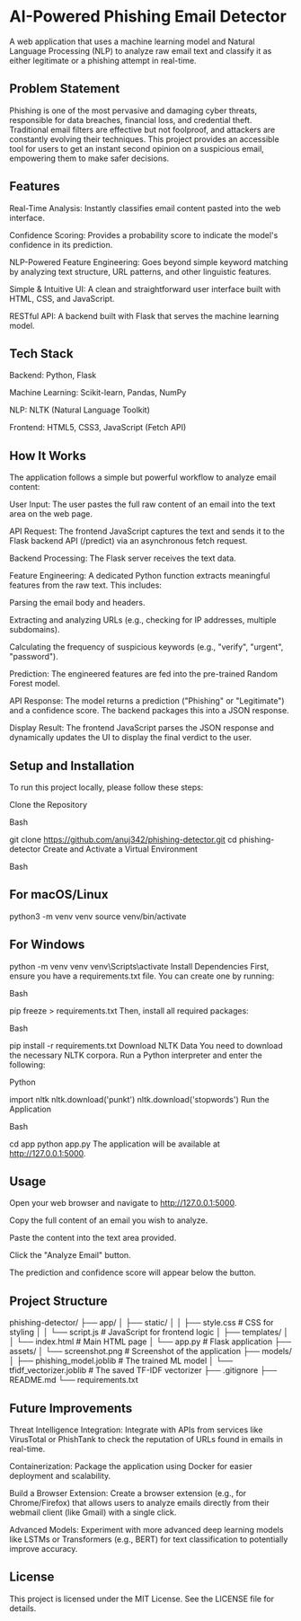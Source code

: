 # AI-Powered Phishing Email Detector
A web application that uses a machine learning model and Natural Language Processing (NLP) to analyze raw email text and classify it as either legitimate or a phishing attempt in real-time.

## Problem Statement
Phishing is one of the most pervasive and damaging cyber threats, responsible for data breaches, financial loss, and credential theft. Traditional email filters are effective but not foolproof, and attackers are constantly evolving their techniques. This project provides an accessible tool for users to get an instant second opinion on a suspicious email, empowering them to make safer decisions.

## Features
Real-Time Analysis: Instantly classifies email content pasted into the web interface.

Confidence Scoring: Provides a probability score to indicate the model's confidence in its prediction.

NLP-Powered Feature Engineering: Goes beyond simple keyword matching by analyzing text structure, URL patterns, and other linguistic features.

Simple & Intuitive UI: A clean and straightforward user interface built with HTML, CSS, and JavaScript.

RESTful API: A backend built with Flask that serves the machine learning model.

## Tech Stack
Backend: Python, Flask

Machine Learning: Scikit-learn, Pandas, NumPy

NLP: NLTK (Natural Language Toolkit)

Frontend: HTML5, CSS3, JavaScript (Fetch API)

## How It Works
The application follows a simple but powerful workflow to analyze email content:

User Input: The user pastes the full raw content of an email into the text area on the web page.

API Request: The frontend JavaScript captures the text and sends it to the Flask backend API (/predict) via an asynchronous fetch request.

Backend Processing: The Flask server receives the text data.

Feature Engineering: A dedicated Python function extracts meaningful features from the raw text. This includes:

Parsing the email body and headers.

Extracting and analyzing URLs (e.g., checking for IP addresses, multiple subdomains).

Calculating the frequency of suspicious keywords (e.g., "verify", "urgent", "password").

Prediction: The engineered features are fed into the pre-trained Random Forest model.

API Response: The model returns a prediction ("Phishing" or "Legitimate") and a confidence score. The backend packages this into a JSON response.

Display Result: The frontend JavaScript parses the JSON response and dynamically updates the UI to display the final verdict to the user.

## Setup and Installation
To run this project locally, please follow these steps:

Clone the Repository

Bash

git clone https://github.com/anuj342/phishing-detector.git
cd phishing-detector
Create and Activate a Virtual Environment

Bash

## For macOS/Linux
python3 -m venv venv
source venv/bin/activate

## For Windows
python -m venv venv
venv\Scripts\activate
Install Dependencies
First, ensure you have a requirements.txt file. You can create one by running:

Bash

pip freeze > requirements.txt
Then, install all required packages:

Bash

pip install -r requirements.txt
Download NLTK Data
You need to download the necessary NLTK corpora. Run a Python interpreter and enter the following:

Python

import nltk
nltk.download('punkt')
nltk.download('stopwords')
Run the Application

Bash

cd app
python app.py
The application will be available at http://127.0.0.1:5000.

## Usage
Open your web browser and navigate to http://127.0.0.1:5000.

Copy the full content of an email you wish to analyze.

Paste the content into the text area provided.

Click the "Analyze Email" button.

The prediction and confidence score will appear below the button.

## Project Structure
phishing-detector/
├── app/
│   ├── static/
│   │   ├── style.css       # CSS for styling
│   │   └── script.js       # JavaScript for frontend logic
│   ├── templates/
│   │   └── index.html      # Main HTML page
│   └── app.py              # Flask application
├── assets/
│   └── screenshot.png      # Screenshot of the application
├── models/
│   ├── phishing_model.joblib # The trained ML model
│   └── tfidf_vectorizer.joblib # The saved TF-IDF vectorizer
├── .gitignore
├── README.md
└── requirements.txt
## Future Improvements
Threat Intelligence Integration: Integrate with APIs from services like VirusTotal or PhishTank to check the reputation of URLs found in emails in real-time.

Containerization: Package the application using Docker for easier deployment and scalability.

Build a Browser Extension: Create a browser extension (e.g., for Chrome/Firefox) that allows users to analyze emails directly from their webmail client (like Gmail) with a single click.

Advanced Models: Experiment with more advanced deep learning models like LSTMs or Transformers (e.g., BERT) for text classification to potentially improve accuracy.

## License

This project is licensed under the MIT License. See the LICENSE file for details.


